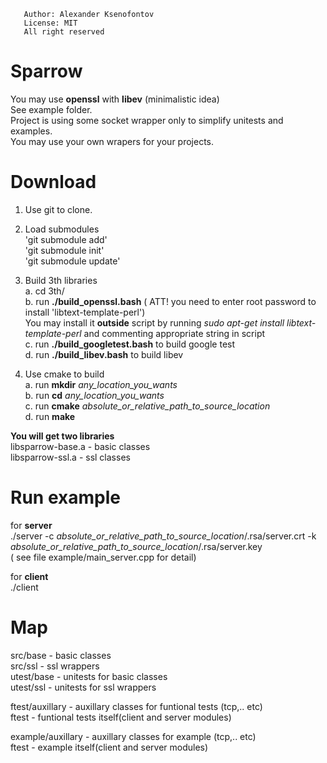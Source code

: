        Author: Alexander Ksenofontov
       License: MIT
       All right reserved
 
# Sparrow
You may use __openssl__ with __libev__ (minimalistic idea)  
See example folder.  
Project is using some socket wrapper only to simplify unitests and examples.  
You may use your own wrapers for your projects.  

# Download

1. Use git to clone.

2. Load submodules  
       'git submodule add'  
       'git submodule init'  
       'git submodule update'  

3. Build 3th libraries  
    a. cd 3th/  
    b. run __./build_openssl.bash__ ( ATT! you need to enter root password to install 'libtext-template-perl')  
       You may install it __outside__ script by running _sudo apt-get install libtext-template-perl_ and commenting appropriate string in script  
    c. run __./build_googletest.bash__ to build google test  
    d. run __./build_libev.bash__ to build libev  

5. Use cmake to build  
    a. run __mkdir__ _any_location_you_wants_  
    b. run __cd__ _any_location_you_wants_  
    c. run __cmake__ _absolute_or_relative_path_to_source_location_  
    d. run __make__  
    
__You will get two libraries__  
libsparrow-base.a - basic classes  
libsparrow-ssl.a - ssl classes  

# Run example

for __server__  
./server -c _absolute_or_relative_path_to_source_location_/.rsa/server.crt -k _absolute_or_relative_path_to_source_location_/.rsa/server.key  
( see file example/main_server.cpp for detail)

for __client__  
./client

# Map

src/base - basic classes   
src/ssl - ssl wrappers  
utest/base - unitests for basic classes   
utest/ssl - unitests for ssl wrappers  

ftest/auxillary - auxillary classes for funtional tests (tcp,.. etc)  
ftest - funtional tests itself(client and server modules)  

example/auxillary - auxillary classes for example (tcp,.. etc)  
ftest - example itself(client and server modules)  
